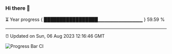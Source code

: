 ### Hi there 👋

⏳ Year progress { █████████████████▁▁▁▁▁▁▁▁▁▁▁▁▁ } 59.59 %

---

⏰ Updated on Sun, 06 Aug 2023 12:16:46 GMT

![Progress Bar CI](https://github.com/liununu/liununu/workflows/Progress%20Bar%20CI/badge.svg)
